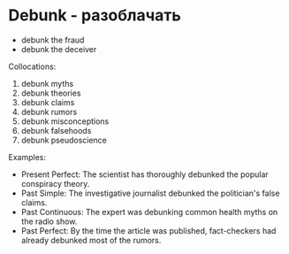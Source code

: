 # Debunk - разоблачать

- debunk the fraud
- debunk the deceiver

Collocations:

1. debunk myths
2. debunk theories
3. debunk claims
4. debunk rumors
5. debunk misconceptions
6. debunk falsehoods
7. debunk pseudoscience

Examples:

- Present Perfect: The scientist has thoroughly debunked the popular conspiracy theory.
- Past Simple: The investigative journalist debunked the politician's false claims.
- Past Continuous: The expert was debunking common health myths on the radio show.
- Past Perfect: By the time the article was published, fact-checkers had already debunked most of the rumors.